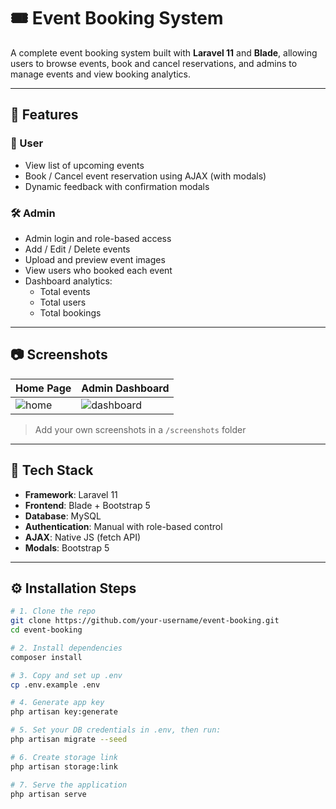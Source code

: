 # 🎟️ Event Booking System

A complete event booking system built with **Laravel 11** and **Blade**, allowing users to browse events, book and cancel reservations, and admins to manage events and view booking analytics.

---

## 🚀 Features

### 👤 User
- View list of upcoming events
- Book / Cancel event reservation using AJAX (with modals)
- Dynamic feedback with confirmation modals

### 🛠️ Admin
- Admin login and role-based access
- Add / Edit / Delete events
- Upload and preview event images
- View users who booked each event
- Dashboard analytics:
  - Total events
  - Total users
  - Total bookings

---

## 📷 Screenshots

| Home Page | Admin Dashboard |
|-----------|-----------------|
| ![home](screenshots/home.png) | ![dashboard](screenshots/dashboard.png) |

> Add your own screenshots in a `/screenshots` folder

---

## 🧰 Tech Stack

- **Framework**: Laravel 11
- **Frontend**: Blade + Bootstrap 5
- **Database**: MySQL
- **Authentication**: Manual with role-based control
- **AJAX**: Native JS (fetch API)
- **Modals**: Bootstrap 5

---

## ⚙️ Installation Steps

```bash
# 1. Clone the repo
git clone https://github.com/your-username/event-booking.git
cd event-booking

# 2. Install dependencies
composer install

# 3. Copy and set up .env
cp .env.example .env

# 4. Generate app key
php artisan key:generate

# 5. Set your DB credentials in .env, then run:
php artisan migrate --seed

# 6. Create storage link
php artisan storage:link

# 7. Serve the application
php artisan serve
